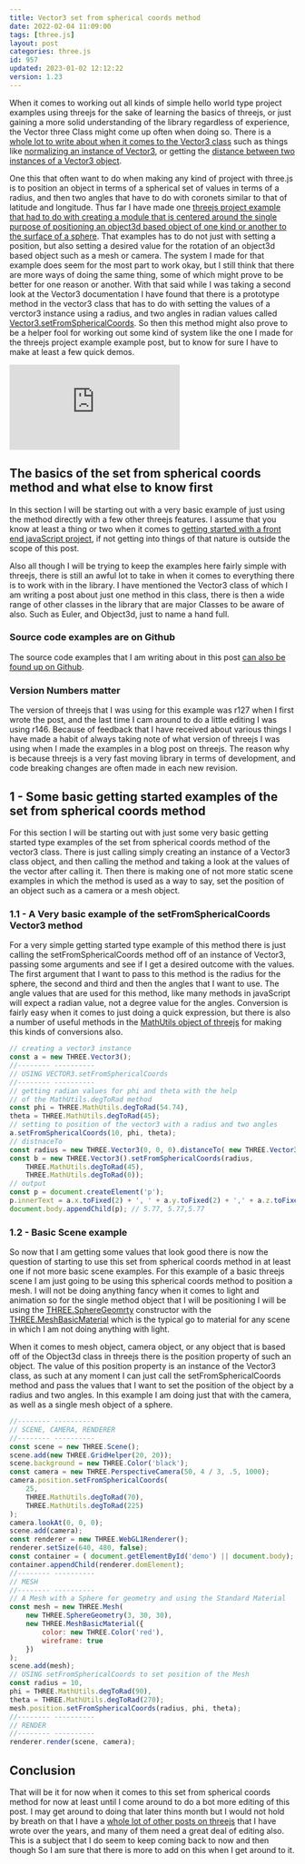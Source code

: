 ```yaml
---
title: Vector3 set from spherical coords method
date: 2022-02-04 11:09:00
tags: [three.js]
layout: post
categories: three.js
id: 957
updated: 2023-01-02 12:12:22
version: 1.23
---
```


When it comes to working out all kinds of simple hello world type project examples using threejs for the sake of learning the basics of threejs, or just gaining a more solid understanding of the library regardless of experience, the Vector three Class might come up often when doing so. There is a [whole lot to write about when it comes to the Vector3 class](/2018/04/15/threejs-vector3/) such as things like [normalizing an instance of Vector3](/2021/06/14/threejs-vector3-normalize/), or getting the [distance between two instances of a Vector3 object](/2021/06/15/threejs-vector3-distance-to/). 

One this that often want to do when making any kind of project with three.js is to position an object in terms of a spherical set of values in terms of a radius, and then two angles that have to do with coronets similar to that of latitude and longitude. Thus far I have made one [threejs project example that had to do with creating a module that is centered around the single purpose of positioning an object3d based object of one kind or another to the surface of a sphere](/2021/05/14/threejs-examples-position-things-to-sphere-surface/). That examples has to do not just with setting a position, but also setting a desired value for the rotation of an object3d based object such as a mesh or camera. The system I made for that example does seem for the most part to work okay, but I still think that there are more ways of doing the same thing, some of which might prove to be better for one reason or another. With that said while I was taking a second look at the Vector3 documentation I have found that there is a prototype method in the vector3 class that has to do with setting the values of a verctor3 instance using a radius, and two angles in radian values called [Vector3.setFromSphericalCoords](https://threejs.org/docs/#api/en/math/Vector3.setFromSphericalCoords). So then this method might also prove to be a helper fool for working out some kind of system like the one I made for the threejs project example example post, but to know for sure I have to make at least a few quick demos.

<!-- more -->

<iframe class="youtube_video" src="https://www.youtube.com/embed/lEAAAfVRaVU" title="YouTube video player" frameborder="0" allow="accelerometer; autoplay; clipboard-write; encrypted-media; gyroscope; picture-in-picture" allowfullscreen></iframe>


## The basics of the set from spherical coords method and what else to know first

In this section I will be starting out with a very basic example of just using the method directly with a few other threejs features. I assume that you know at least a thing or two when it comes to [getting started with a front end javaScript project](/2018/11/27/js-getting-started/), if not getting into things of that nature is outside the scope of this post. 

Also all though I will be trying to keep the examples here fairly simple with threejs, there is still an awful lot to take in when it comes to everything there is to work with in the library. I have mentioned the Vector3 class of which I am writing a post about just one method in this class, there is then a wide range of other classes in the library that are major Classes to be aware of also. Such as Euler, and Object3d, just to name a hand full.

### Source code examples are on Github

The source code examples that I am writing about in this post [can also be found up on Github](https://github.com/dustinpfister/test_threejs/tree/master/views/forpost/threejs-vector3-set-from-spherical-coords).

### Version Numbers matter

The version of threejs that I was using for this example was r127 when I first wrote the post, and the last time I cam around to do a little editing I was using r146. Because of feedback that I have received about various things I have made a habit of always taking note of what version of threejs I was using when I made the examples in a blog post on threejs. The reason why is because threejs is a very fast moving library in terms of development, and code breaking changes are often made in each new revision.

## 1 - Some basic getting started examples of the set from spherical coords method

For this section I will be starting out with just some very basic getting started type examples of the set from spherical coords method of the vector3 class. There is just calling simply creating an instance of a Vector3 class object, and then calling the method and taking a look at the values of the vector after calling it. Then there is making one of not more static scene examples in which the method is used as a way to say, set the position of an object such as a camera or a mesh object.

### 1.1 - A Very basic example of the setFromSphericalCoords Vector3 method

For a very simple getting started type example of this method there is just calling the setFromSphericalCoords method off of an instance of Vector3, passing some arguments and see if I get a desired outcome with the values. The first argument that I want to pass to this method is the radius for the sphere, the second and third and then the angles that I want to use. The angle values that are used for this method, like many methods in javaScript will expect a radian value, not a degree value for the angles. Conversion is fairly easy when it comes to just doing a quick expression, but there is also a number of useful methods in the [MathUtils object of threejs](https://threejs.org/docs/#api/en/math/MathUtils) for making this kinds of conversions also.

```js
// creating a vector3 instance
const a = new THREE.Vector3();
//-------- ----------
// USING VECTOR3.setFromSphericalCoords
//-------- ----------
// getting radian values for phi and theta with the help
// of the MathUtils.degToRad method
const phi = THREE.MathUtils.degToRad(54.74),
theta = THREE.MathUtils.degToRad(45);
// setting to position of the vector3 with a radius and two angles
a.setFromSphericalCoords(10, phi, theta);
// distnaceTo
const radius = new THREE.Vector3(0, 0, 0).distanceTo( new THREE.Vector3(10, 10, 10));
const b = new THREE.Vector3().setFromSphericalCoords(radius, 
    THREE.MathUtils.degToRad(45),
    THREE.MathUtils.degToRad(0)); 
// output
const p = document.createElement('p');
p.innerText = a.x.toFixed(2) + ', ' + a.y.toFixed(2) + ',' + a.z.toFixed(2);
document.body.appendChild(p); // 5.77, 5.77,5.77
```

### 1.2 - Basic Scene example

So now that I am getting some values that look good there is now the question of starting to use this set from spherical coords method in at least one if not more basic scene examples. For this example of a basic threejs scene I am just going to be using this spherical coords method to position a mesh. I will not be doing anything fancy when it comes to light and animation so for the single method object that I will be positioning I will be using the [THREE.SphereGeomrty](/2021/05/26/threejs-sphere/) constructor with the [THREE.MeshBasicMaterial](/2018/05/05/threejs-basic-material/) which is the typical go to material for any scene in which I am not doing anything with light.

When it comes to mesh object, camera object, or any object that is based off of the Object3d class in threejs there is the position property of such an object. The value of this position property is an instance of the Vector3 class, as such at any moment I can just call the setFromSphericalCoords method and pass the values that I want to set the position of the object by a radius and two angles. In this example I am doing just that with the camera, as well as a single mesh object of a sphere.

```js
//-------- ----------
// SCENE, CAMERA, RENDERER
//-------- ----------
const scene = new THREE.Scene();
scene.add(new THREE.GridHelper(20, 20));
scene.background = new THREE.Color('black');
const camera = new THREE.PerspectiveCamera(50, 4 / 3, .5, 1000);
camera.position.setFromSphericalCoords(
    25,
    THREE.MathUtils.degToRad(70),
    THREE.MathUtils.degToRad(225)
);
camera.lookAt(0, 0, 0);
scene.add(camera);
const renderer = new THREE.WebGL1Renderer();
renderer.setSize(640, 480, false);
const container = ( document.getElementById('demo') || document.body);
container.appendChild(renderer.domElement);
//-------- ----------
// MESH
//-------- ----------
// A Mesh with a Sphere for geometry and using the Standard Material
const mesh = new THREE.Mesh(
    new THREE.SphereGeometry(3, 30, 30),
    new THREE.MeshBasicMaterial({
        color: new THREE.Color('red'),
        wireframe: true
    })
);
scene.add(mesh);
// USING setFromSphericalCoords to set position of the Mesh
const radius = 10,
phi = THREE.MathUtils.degToRad(90),
theta = THREE.MathUtils.degToRad(270);
mesh.position.setFromSphericalCoords(radius, phi, theta);
//-------- ----------
// RENDER
//-------- ----------
renderer.render(scene, camera);
```

## Conclusion

That will be it for now when it comes to this set from spherical coords method for now at least until I come around to do a bot more editing of this post. I may get around to doing that later thins month but I would not hold by breath on that I have a [whole lot of other posts on threejs](/categories/three-js/) that I have wrote over the years, and many of them need a great deal of editing also. This is a subject that I do seem to keep coming back to now and then though So I am sure that there is more to add on this when I get around to it.
